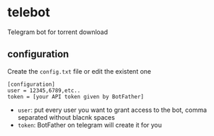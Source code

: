# telebot

Telegram bot for torrent download

## configuration

Create the `config.txt` file or edit the existent one
```
[configuration]
user = 12345,6789,etc..
token = [your API token given by BotFather]
```

- `user`: put every user you want to grant access to the bot, comma separated without blacnk spaces
- `token`: BotFather on telegram will create it for you
